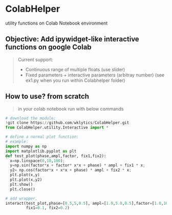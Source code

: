 # ColabHelper
utility functions on Colab Notebook environment

## Objective: Add ipywidget-like interactive functions on google Colab
>  Current support: 
>* Continuous range of multiple floats (use slider)
>* Fixed parameters +  interactive parameters (arbitray number) (see ex1.py when you run within Colabhelper folder)

## How to use? from scratch
> in your colab notebook run with below commands
```python
# download the module;
!git clone https://github.com/wklytics/ColabHelper.git
from ColabHelper.utility.Interactive import *

# define a normal plot function:
# example: 
import numpy as np
import matplotlib.pyplot as plt
def test_plot(phase,ampl,factor, fix1,fix2):
  x=np.linspace(0,10,100);
  y=np.sin(factor*x + factor* x*x + phase) * ampl + fix1 * x;
  y2= np.cos(factor*x + x*x + phase) * ampl + fix2 * x;
  plt.plot(x,y)
  plt.plot(x,y2)
  plt.show()
  plt.close()

# add wrapper, 
interact(test_plot,phase=[0.5,5,0.5], ampl=[1.0,5.0,0.5],factor=[1.0,10.0,0.5], 
         fix1=0.1, fix2=0.2)

```

